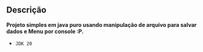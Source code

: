 ## Descrição

**Projeto simples em java puro usando manipulação de arquivo para salvar dados e Menu por console :P.**
* `JDK 20`